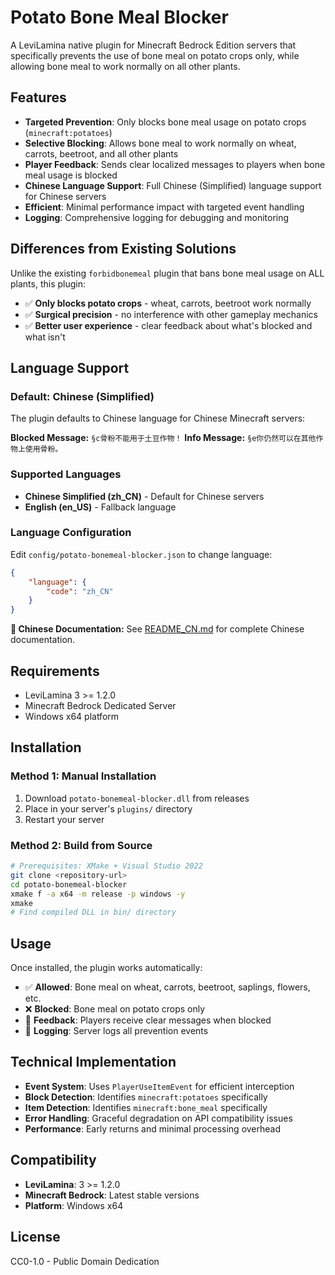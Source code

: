 # Potato Bone Meal Blocker

A LeviLamina native plugin for Minecraft Bedrock Edition servers that specifically prevents the use of bone meal on potato crops only, while allowing bone meal to work normally on all other plants.

## Features

- **Targeted Prevention**: Only blocks bone meal usage on potato crops (`minecraft:potatoes`)
- **Selective Blocking**: Allows bone meal to work normally on wheat, carrots, beetroot, and all other plants
- **Player Feedback**: Sends clear localized messages to players when bone meal usage is blocked
- **Chinese Language Support**: Full Chinese (Simplified) language support for Chinese servers
- **Efficient**: Minimal performance impact with targeted event handling
- **Logging**: Comprehensive logging for debugging and monitoring

## Differences from Existing Solutions

Unlike the existing `forbidbonemeal` plugin that bans bone meal usage on ALL plants, this plugin:
- ✅ **Only blocks potato crops** - wheat, carrots, beetroot work normally
- ✅ **Surgical precision** - no interference with other gameplay mechanics
- ✅ **Better user experience** - clear feedback about what's blocked and what isn't

## Language Support

### **Default: Chinese (Simplified)**
The plugin defaults to Chinese language for Chinese Minecraft servers:

**Blocked Message:** `§c骨粉不能用于土豆作物！`
**Info Message:** `§e你仍然可以在其他作物上使用骨粉。`

### **Supported Languages**
- **Chinese Simplified (zh_CN)** - Default for Chinese servers
- **English (en_US)** - Fallback language

### **Language Configuration**
Edit `config/potato-bonemeal-blocker.json` to change language:
```json
{
    "language": {
        "code": "zh_CN"
    }
}
```

**📖 Chinese Documentation:** See [README_CN.md](README_CN.md) for complete Chinese documentation.

## Requirements

- LeviLamina 3 >= 1.2.0
- Minecraft Bedrock Dedicated Server
- Windows x64 platform

## Installation

### Method 1: Manual Installation

1. Download `potato-bonemeal-blocker.dll` from releases
2. Place in your server's `plugins/` directory
3. Restart your server

### Method 2: Build from Source

```bash
# Prerequisites: XMake + Visual Studio 2022
git clone <repository-url>
cd potato-bonemeal-blocker
xmake f -a x64 -m release -p windows -y
xmake
# Find compiled DLL in bin/ directory
```

## Usage

Once installed, the plugin works automatically:

- ✅ **Allowed**: Bone meal on wheat, carrots, beetroot, saplings, flowers, etc.
- ❌ **Blocked**: Bone meal on potato crops only
- 📢 **Feedback**: Players receive clear messages when blocked
- 📝 **Logging**: Server logs all prevention events

## Technical Implementation

- **Event System**: Uses `PlayerUseItemEvent` for efficient interception
- **Block Detection**: Identifies `minecraft:potatoes` specifically
- **Item Detection**: Identifies `minecraft:bone_meal` specifically
- **Error Handling**: Graceful degradation on API compatibility issues
- **Performance**: Early returns and minimal processing overhead

## Compatibility

- **LeviLamina**: 3 >= 1.2.0
- **Minecraft Bedrock**: Latest stable versions
- **Platform**: Windows x64

## License

CC0-1.0 - Public Domain Dedication
